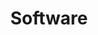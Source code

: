 ---
title: Software
# this is the title of tab

# View.
#   1 = List
#   2 = Compact
#   3 = Card
#   4 = Citation
view: list

# Optional header image (relative to `static/img/` folder).
header:
  caption: ""
  image: "software_first_sight.jpg"
---